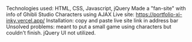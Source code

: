 Technologies used: HTML, CSS, Javascript, jQuery
Made a "fan-site" with info of Ghibli Studio Characters using AJAX
Live site: https://portfolio-xi-inky.vercel.app/
Installation: copy and paste live site link in address bar
Unsolved problems: meant to put a small game using characters but couldn't finish. jQuery UI not utilized. 

